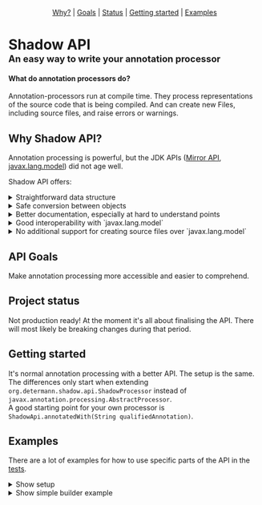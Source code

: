 <p align="center">
  <a href="#why-shadow-api">Why?</a> |
  <a href="#api-goals">Goals</a> |
  <a href="#project-status">Status</a> |
  <a href="#getting-started">Getting started</a> |
  <a href="#examples">Examples</a>
</p>

# Shadow API <br><b style="font-size: 65%">An easy way to write your annotation processor</b>


#### What do annotation processors do?

Annotation-processors run at compile time. They process representations of the source code that is being compiled. And can create 
new Files, including source files, and raise errors or warnings.


## Why Shadow API?

Annotation processing is powerful, but the JDK APIs 
(<a href = "https://docs.oracle.com/javase/7/docs/jdk/api/apt/mirror/overview-summary.html">Mirror API</a>,
<a href = "https://docs.oracle.com/en/java/javase/17/docs/api/java.compiler/javax/lang/model/package-summary.html">javax.lang.model</a>)
did not age well.

Shadow API offers:

<details><summary>Straightforward data structure</summary>
<table>
<tr>
<th>Shadow API</th>
<th>JDK</th>
</tr>
<tr>
<td width="280">

- Shadow
  - Declared
    - Class 
    - Enum 
    - Record 
    - Annotation
        - AnnotationUsage
  - Array
  - Executable
    - Constructor
    - Method
  - Intersection
  - Void
  - Module
  - Package
  - RecordComponent
  - Null
  - Primitive
  - Generic
  - Wildcard
  - Variable
    - EnumConstant
    - Field
    - Parameter
</td>
<td width="280">

- TypeMirror
  - ReferenceType
    - ArrayType  
    - DeclaredType  
    - ErrorType  
    - NullType  
    - TypeVariable
  - ExecutableType
  - IntersectionType
  - NoType
  - PrimitiveType
  - UnionType
  - WildcardType
  

- AnnotationMirror


- Element
  - ExecutableElement
  - ModuleElement
  - PackageElement
  - RecordComponentElement
  - TypeElement
  - TypeParameterElement
  - VariableElement
</td>
</tr>
</table>
</details>
<details><summary>Safe conversion between objects </summary>
<br/>

**Let's say you process the following class and want to get the type of the list**

````java
import java.util.List;

class MyClass
{
   private final List<String> myField;
}
````
<br/>
<table>
<tr>
<th>Shadow API</th>
<th>JDK</th>
</tr>
<tr>
<td width="50%">

````java
class ConversionTest
{
  @Test
  void testConversion()
  {
    CompilationTest
      .process(shadowApi ->
         {
           Shadow<TypeMirror> myField = shadowApi.getClass("MyClass")
                                                 .getField("myField")
                                                 .getType();
           //Converters limit the conversion to possible types
           Shadow<TypeMirror> genericType = convert(myField)
                   .toInterface()
                   .getGenerics()
                   .get(0);
                   
           assertEquals(shadowApi.getClass("java.lang.String"), 
                        genericType);
         })
      .withCodeToCompile("MyClass.java", """
         import java.util.List;
         class MyClass {
            private List<String> myField;
         }""")
      .compile();
  }
}
````
</td>
<td width="50%">

````java
class ConversionTest
{
  @Test
  void testConversion()
  {
    CompilationTest
      .process(shadowApi ->
         {
           Elements elements = shadowApi.getJdkApiContext().elements();
           //get a type -> Element data structure 
           List<? extends Element> myClass = elements.getTypeElement("MyClass")
                                                     .getEnclosedElements();

           //get fields of that type -> Element data structure 
           VariableElement myField = ElementFilter
                   .fieldsIn(myClass)
                   .stream()
                   .filter(field -> field.getSimpleName()
                                         .toString()
                                         .equals("myField"))
                   .findAny()
                   .orElseThrow();
           
           //get Generic -> switch to Type data structure  
           TypeMirror genericType = ((DeclaredType) myField.asType())
                   .getTypeArguments().get(0);
                   
           //switch back to Element data structure for comparison
           Element genericElement = ((DeclaredType) genericType).asElement();
           
           assertEquals(elements.getTypeElement("java.lang.String"),
                        genericElement);
         })
      .withCodeToCompile("MyClass.java", """
         import java.util.List;
         class MyClass {
            private List<String> myField;
         }""")
      .compile();
  }
}
````
</td>
</tr>
</table>
</details>
<details><summary>Better documentation, especially at hard to understand points</summary>

<table>
<tr>
<th>Shadow API</th>
<th>JDK</th>
</tr>
<tr>
<td width="50%">

````java
public interface Shadow
{
   //..
  /**
   * Information regarding generics is lost after the compilation. For Example 
   * {@code List<String>} becomes {@code List}. This method Does the same.
   * This can be useful if you want to check if a shadow implements for example 
   * {@link java.util.Collection} 
   * {@code shadowToTest.erasure().isSubtypeOf(shadowApi.getDeclared("java.util.Collection").erasure())}
   */
  Shadow<TypeMirror> erasure();
  //...
}
````
</td>
<td width="50%">

````java
public interface Types {
   //...
  /**
   * {@return the erasure of a type}
   *
   * @param t  the type to be erased
   * @throws IllegalArgumentException if given a type for a package or module
   * @jls 4.6 Type Erasure
   */
  TypeMirror erasure(TypeMirror t);
  //...
}
````
</td>
</tr>
</table>
</details>
<details><summary>Good interoperability with `javax.lang.model`</summary>

<table>
<tr>
<th>Shadow API</th>
<th>JDK</th>
</tr>
<tr>
<td width="50%">

````java
class ConversionTest
{
  @Test
  void testConversion1()
  {
    CompilationTest
      .process(shadowApi ->
         {
           //shadow -> jdk
           RoundEnvironment roundEnv = shadowApi.getJdkApiContext().roundEnv();
           Elements elements = shadowApi.getJdkApiContext().elements();
           Types types = shadowApi.getJdkApiContext().types();
           Messager messager = shadowApi.getJdkApiContext().messager();
           Map<String, String> options = shadowApi.getJdkApiContext().options();
           Filer filer = shadowApi.getJdkApiContext().filer();
           SourceVersion sourceVersion = shadowApi.getJdkApiContext().sourceVersion();
           Locale locale = shadowApi.getJdkApiContext().locale();
           boolean previewEnabled = shadowApi.getJdkApiContext().isPreviewEnabled();

           Element typeElement = shadowApi.getClass("java.lang.String").getElement();
           TypeMirror mNyClass1 = shadowApi.getClass("java.lang.String").getMirror();
         })
      .compile();
  }
}
````
</td>
<td width="50%">

````java
class ConversionTest extends AbstractProcessor
{
  @Override
  public boolean process(Set<? extends TypeElement> annotations, RoundEnvironment roundEnv)
  {
    //jdk -> shadow
    ShadowApi shadowApi = ShadowApi.create(processingEnv, roundEnv, 0);

    Shadow<? extends TypeMirror> shadow = shadowApi.getShadowFactory().shadowFromElement(null);
    Shadow<? extends TypeMirror> shadow1 = shadowApi.getShadowFactory().shadowFromType(null);
    List<AnnotationUsage> annotationUsages = shadowApi.getShadowFactory().annotationUsage(null);

    return false;
  }
}
````
</td>
</tr>
</table>
</details>
<details><summary>No additional support for creating source files over `javax.lang.model`</summary>
</details>


## API Goals

Make annotation processing more accessible and easier to comprehend.


## Project status

Not production ready! At the moment it's all about finalising the API. There will most likely be breaking changes during that period.

## Getting started

It's normal annotation processing with a better API. The setup is the same. The differences only start when extending
`org.determann.shadow.api.ShadowProcessor` instead of `javax.annotation.processing.AbstractProcessor`.<br>
A good starting point for your own processor is `ShadowApi.annotatedWith(String qualifiedAnnotation)`.


## Examples

There are a lot of examples for how to use specific parts of the API in the [tests](/shadow-api-17/src/test/java/org/determann/shadow/api).

<details><summary>Show setup</summary>
<p>
We will create everything you need to get started with your first annotation processor in maven in this setup. 

### 1) Two Modules

In order to use the annotation processor to process the code that will be built later, the annotation processor must first be compiled.
Create two Maven modules for that. One having the code to process and one containing the annotation processor

#### processor module
````xml
<?xml version="1.0" encoding="UTF-8"?>
<project xmlns="http://maven.apache.org/POM/4.0.0"
         xmlns:xsi="http://www.w3.org/2001/XMLSchema-instance"
         xsi:schemaLocation="http://maven.apache.org/POM/4.0.0 http://maven.apache.org/xsd/maven-4.0.0.xsd">
    <modelVersion>4.0.0</modelVersion>
    <groupId>org.determann</groupId>
    <artifactId>processor-example</artifactId>
    <version>1.0-SNAPSHOT</version>
</project>
````

#### processed module
````xml
<?xml version="1.0" encoding="UTF-8"?>
<project xmlns="http://maven.apache.org/POM/4.0.0"
         xmlns:xsi="http://www.w3.org/2001/XMLSchema-instance"
         xsi:schemaLocation="http://maven.apache.org/POM/4.0.0 http://maven.apache.org/xsd/maven-4.0.0.xsd">
    <modelVersion>4.0.0</modelVersion>
    <groupId>org.determann</groupId>
    <artifactId>processed-example</artifactId>
    <version>1.0-SNAPSHOT</version>
</project>
````

### 2) Dependencies

The processor needs to depend on the `shadow-api`
````xml
        <dependency>
            <groupId>org.determann</groupId>
            <artifactId>shadow</artifactId>
            <version>1.0-SNAPSHOT</version>
        </dependency>
````

And the processed module need to depend on the processor module
````xml
        <dependency>
            <groupId>org.determann</groupId>
            <artifactId>processor-example</artifactId>
            <version>1.0-SNAPSHOT</version>
        </dependency>
````

### 3) Processor paths

The module being processed needs to know the module it's processed by
````xml
    <build>
        <plugins>
            <plugin>
                <groupId>org.apache.maven.plugins</groupId>
                <artifactId>maven-compiler-plugin</artifactId>
                <version>3.8.1</version>
                <configuration>
                    <annotationProcessorPaths>
                        <path>
                            <groupId>org.determann</groupId>
                            <artifactId>processor-example</artifactId>
                            <version>1.0-SNAPSHOT</version>
                        </path>
                    </annotationProcessorPaths>
                </configuration>
            </plugin>
        </plugins>
    </build>
````

### 4) Disable annotation processing

Disable annotation processing in the processor module. Otherwise, the annotation processor would be used to process itself
````xml
    <build>
        <plugins>
            <plugin>
                <groupId>org.apache.maven.plugins</groupId>
                <artifactId>maven-compiler-plugin</artifactId>
                <version>3.8.1</version>
                <configuration>
                    <source>17</source>
                    <target>17</target>
                    <!--                    don't compile the annotation processor using the annotation processor-->
                    <compilerArgument>-proc:none</compilerArgument>
                </configuration>
            </plugin>
        </plugins>
    </build>
````

### 5) The processor itself

Extend `ShadowProcessor` for your own processor and override `process()`
````java
import org.determann.shadow.api.ShadowApi;
import org.determann.shadow.api.ShadowProcessor;

public class MyProcessor extends ShadowProcessor
{
   @Override
   public void process(final ShadowApi shadowApi) {
   }
}
````

### 6) Register this processor

create a file in `src/main/resources/META-INF/services/` called `javax.annotation.processing.Processor` and add your qualified path

````text
org.determann.shadow.example.processor.MyProcessor
````

### 7) Annotation

Now create an Annotation to process in the processor module
````java
public @interface MyAnnotation {}
````

### 8) Process

And finally process anything annotated with that annotation 
````java
import org.determann.shadow.api.ShadowApi;
import org.determann.shadow.api.ShadowProcessor;

public class MyProcessor extends ShadowProcessor
{
   @Override
   public void process(final ShadowApi shadowApi) {
      for (Shadow<TypeMirror> shadow : shadowApi.annotatedWith("org.determann.shadow.example.processor.MyAnnotation").all())
      {
      }
   }
}
````

</p>
</details>

<details><summary>Show simple builder example</summary>
<p>

An annotation to mark classes
````java
@Target(ElementType.TYPE)
public @interface BuilderPattern {}
````
A Processor creating a simple Builder companion object
````java
import org.determann.shadow.api.ShadowApi;
import org.determann.shadow.api.ShadowProcessor;
import org.determann.shadow.api.shadow.Class;
import org.determann.shadow.api.wrapper.Property;

/**
 * Builds a companion Builder class for each annotated class
 */
public class ShadowBuilderProcessor extends ShadowProcessor
{
   @Override
   public void process(final ShadowApi shadowApi) {
      //iterate over every class annotated with the BuilderPattern annotation
      for (Class aClass : shadowApi.annotatedWith("org.determann.shadow.example.processor.builder.BuilderPattern").classes())
      {
         String toBuildQualifiedName = aClass.getQualifiedName();
         String builderQualifiedName = toBuildQualifiedName + "ShadowBuilder";//qualifiedName of the companion builder class
         String builderSimpleName = aClass.getSimpleName() + "ShadowBuilder";//simpleName of the companion builder class

         //create a record holding the code needed to render a property in the builder
         List<BuilderElement> builderElements = aClass.getProperties()
                                                      .stream()
                                                      .map(property -> renderProperty(builderSimpleName, toBuildQualifiedName, property))
                                                      .toList();

         //writes the builder
         shadowApi.writeSourceFile(builderQualifiedName, renderBuilder(aClass, toBuildQualifiedName, builderSimpleName, builderElements));
      }
   }

   /**
    * renders a companion builder class
    */
   private String renderBuilder(final Class aClass,
                                final String toBuildQualifiedName,
                                final String builderSimpleName,
                                final List<BuilderElement> builderElements) {

      String fields = builderElements.stream()
                                     .map(BuilderElement::field)
                                     .collect(Collectors.joining("\n\n"));

      String mutators = builderElements.stream()
                                       .map(BuilderElement::mutator)
                                       .collect(Collectors.joining("\n\n"));

      String setterInvocations = builderElements.stream()
                                                .map(BuilderElement::toBuildSetter)
                                                .collect(Collectors.joining("\n\n"));
      return """
            package %1$s;
                  
            public class %2$s{
               %3$s
                  
            %4$s
                  
               public %5$s build() {
                  %5$s %6$s = new %5$s();
                  %7$s
                  return %6$s;
               }
            }
            """.formatted(aClass.getPackage().getQualifiedName(),
                          builderSimpleName,
                          fields,
                          mutators,
                          toBuildQualifiedName,
                          aClass.getApi().to_lowerCamelCase(toBuildQualifiedName),
                          setterInvocations);
   }

   /**
    * Creates a {@link BuilderElement} for each property of the annotated pojo
    */
   private BuilderElement renderProperty(final String builderSimpleName, final String toBuildQualifiedName, final Property property) {
      String propertyName = property.getField().getSimpleName();
      String type = property.getField().getType().toString();
      String field = "private " + type + " " + propertyName + ";";

      String mutator = """
               public %1$s with%2$s(%3$s %4$s) {
                  this.%4$s = %4$s;
                  return this;
               }
            """.formatted(builderSimpleName,
                          property.getApi().to_UpperCamelCase(propertyName),
                          type,
                          propertyName);

      String toBuildSetter = property.getApi().to_lowerCamelCase(toBuildQualifiedName) + "." + property.getSetter().getSimpleName() +
                             "(" +
                             propertyName +
                             ");";

      return new BuilderElement(field, mutator, toBuildSetter);
   }

   /**
    * Used to render the code needed to render a property in the builder
    *
    * @param field ones rendered will hold the values being used to build the pojo
    * @param mutator ones rendered will set the value of the {@link #field}
    * @param toBuildSetter ones rendered will modify the build pojo
    */
   private record BuilderElement(String field, String mutator, String toBuildSetter) {}
}
````
For a simple pojo like
````java
@BuilderPattern
public class Customer
{
   public static CustomerShadowBuilder builder()
   {
      return new CustomerShadowBuilder();
   }
   
   private String name;

   public String getName() { return name; }

   public void setName(String name) { this.name = name; }
}
````
This builder would be generated
````java
public class CustomerShadowBuilder{
   private java.lang.String name;

   public CustomerShadowBuilder withName(java.lang.String name) {
      this.name = name;
      return this;
   }

   public org.determann.shadow.example.processed.Customer build() {
      org.determann.shadow.example.processed.Customer customer = new org.determann.shadow.example.processed.Customer();
      customer.setName(name);
      return customer;
   }
}
````
</p>
</details>
